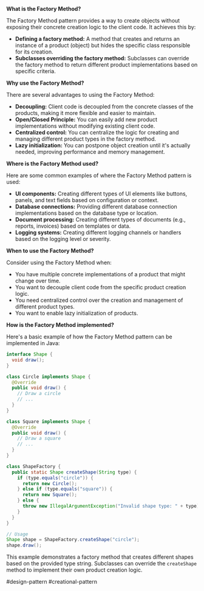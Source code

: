 **What is the Factory Method?**

The Factory Method pattern provides a way to create objects without exposing their concrete creation logic to the client code. It achieves this by:

- **Defining a factory method:** A method that creates and returns an instance of a product (object) but hides the specific class responsible for its creation.
- **Subclasses overriding the factory method:** Subclasses can override the factory method to return different product implementations based on specific criteria.

**Why use the Factory Method?**

There are several advantages to using the Factory Method:

- **Decoupling:** Client code is decoupled from the concrete classes of the products, making it more flexible and easier to maintain.
- **Open/Closed Principle:** You can easily add new product implementations without modifying existing client code.
- **Centralized control:** You can centralize the logic for creating and managing different product types in the factory method.
- **Lazy initialization:** You can postpone object creation until it's actually needed, improving performance and memory management.

**Where is the Factory Method used?**

Here are some common examples of where the Factory Method pattern is used:

- **UI components:** Creating different types of UI elements like buttons, panels, and text fields based on configuration or context.
- **Database connections:** Providing different database connection implementations based on the database type or location.
- **Document processing:** Creating different types of documents (e.g., reports, invoices) based on templates or data.
- **Logging systems:** Creating different logging channels or handlers based on the logging level or severity.

**When to use the Factory Method?**

Consider using the Factory Method when:

- You have multiple concrete implementations of a product that might change over time.
- You want to decouple client code from the specific product creation logic.
- You need centralized control over the creation and management of different product types.
- You want to enable lazy initialization of products.

**How is the Factory Method implemented?**

Here's a basic example of how the Factory Method pattern can be implemented in Java:

```Java
interface Shape {
  void draw();
}

class Circle implements Shape {
  @Override
  public void draw() {
    // Draw a circle
    // ...
  }
}

class Square implements Shape {
  @Override
  public void draw() {
    // Draw a square
    // ...
  }
}

class ShapeFactory {
  public static Shape createShape(String type) {
    if (type.equals("circle")) {
      return new Circle();
    } else if (type.equals("square")) {
      return new Square();
    } else {
      throw new IllegalArgumentException("Invalid shape type: " + type);
    }
  }
}

// Usage
Shape shape = ShapeFactory.createShape("circle");
shape.draw();
```

This example demonstrates a factory method that creates different shapes based on the provided type string. Subclasses can override the `createShape` method to implement their own product creation logic.

#design-pattern #creational-pattern